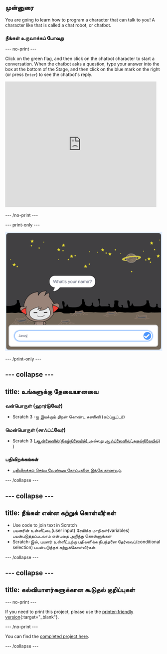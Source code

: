 ## முன்னுரை

You are going to learn how to program a character that can talk to you! A character like that is called a chat robot, or chatbot.

### நீங்கள் உருவாக்கப் போவது

\--- no-print \---

Click on the green flag, and then click on the chatbot character to start a conversation. When the chatbot asks a question, type your answer into the box at the bottom of the Stage, and then click on the blue mark on the right (or press `Enter`) to see the chatbot's reply.

<div class="scratch-preview">
  <iframe allowtransparency="true" width="485" height="402" src="https://scratch.mit.edu/projects/embed/248864190/?autostart=false" 
  frameborder="0" scrolling="no"></iframe>
</div>

\--- /no-print \---

\--- print-only \---

![complete project](images/chatbot-preview.png)

\--- /print-only \---

## \--- collapse \---

## title: உங்களுக்கு தேவையானவை

### வன்பொருள் (ஹார்டுவேர்)

- Scratch 3 -ஐ இயக்கும் திறன் கொண்ட கணினி (கம்ப்யூட்டர்)

### மென்பொருள் (சாஃப்ட்வேர்)

- Scratch 3 ([ஆன்லைனில்(நிகழ்நிலையில்) ](https://rpf.io/scratchon) அல்லது [ ஆஃப்லைனில்(அகல்நிலையில்) ](https://rpf.io/scratchoff))

### பதிவிறக்கங்கள்

- [பதிவிறக்கம் செய்ய வேண்டிய கோப்புகளை இங்கே காணவும்](http://rpf.io/p/en/chatbot-go).

\--- /collapse \---

## \--- collapse \---

## title: நீங்கள் என்ன கற்றுக் கொள்வீர்கள்

- Use code to join text in Scratch
- பயனரின் உள்ளீட்டை(user input) சேமிக்க மாறிகள்(variables) பயன்படுத்தப்படலாம் என்பதை அறிந்து கொள்ளுங்கள்
- Scratch-இல், பயனர் உள்ளீட்டிற்கு பதிலளிக்க நிபந்தனை தேர்வைப்(conditional selection) பயன்படுத்தக் கற்றுக்கொள்வீர்கள்.

\--- /collapse \---

## \--- collapse \---

## title: கல்வியாளர்களுக்கான கூடுதல் குறிப்புகள்

\--- no-print \---

If you need to print this project, please use the [printer-friendly version](https://projects.raspberrypi.org/en/projects/chatbot/print){:target="_blank"}.

\--- /no-print \---

You can find the [completed project here](http://rpf.io/p/en/chatbot-get).

\--- /collapse \---